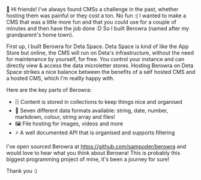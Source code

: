 👋 Hi friends! I've always found CMSs a challenge in the past, whether hosting them was painful or they cost a ton. No fun :( I wanted to make a CMS that was a little more fun and that you could use for a couple of minutes and then have the job done :D So I built Berowra (named after my grandparent's home town).

First up, I built Berowra for Deta Space. Deta Space is kind of like the App Store but online, the CMS will run on Deta's infrastructure, without the need for maintenance by yourself, for free. You control your instance and can directly view & access the data microletter stores. Hosting Berowra on Deta Space strikes a nice balance between the benefits of a self hosted CMS and a hosted CMS, which I'm reallly happy with.

Here are the key parts of Berowra:

- 🗄 Content is stored in collections to keep things nice and organised
- 🔢 Seven different data formats available: string, date, number, markdown, colour, string array and files!
- 🖼️ File hosting for images, videos and more
- ⚡ A well documented API that is organised and supports filtering 

I've open sourced Berowra at https://github.com/sampoder/berowra and would love to hear what you think about Berowra! This is probably this biggest programming project of mine, it's been a journey for sure!

Thank you :)
